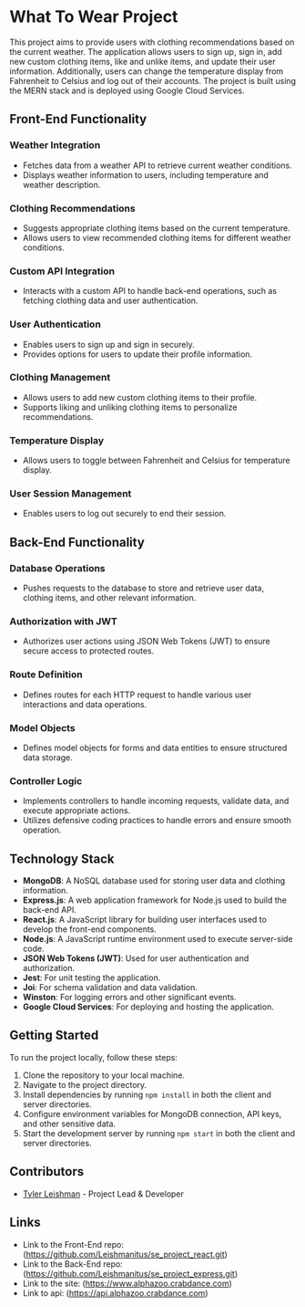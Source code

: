 # What To Wear Project

This project aims to provide users with clothing recommendations based on the current weather. The application allows users to sign up, sign in, add new custom clothing items, like and unlike items, and update their user information. Additionally, users can change the temperature display from Fahrenheit to Celsius and log out of their accounts. The project is built using the MERN stack and is deployed using Google Cloud Services.

## Front-End Functionality

### Weather Integration
- Fetches data from a weather API to retrieve current weather conditions.
- Displays weather information to users, including temperature and weather description.

### Clothing Recommendations
- Suggests appropriate clothing items based on the current temperature.
- Allows users to view recommended clothing items for different weather conditions.

### Custom API Integration
- Interacts with a custom API to handle back-end operations, such as fetching clothing data and user authentication.

### User Authentication
- Enables users to sign up and sign in securely.
- Provides options for users to update their profile information.

### Clothing Management
- Allows users to add new custom clothing items to their profile.
- Supports liking and unliking clothing items to personalize recommendations.

### Temperature Display
- Allows users to toggle between Fahrenheit and Celsius for temperature display.

### User Session Management
- Enables users to log out securely to end their session.

## Back-End Functionality

### Database Operations
- Pushes requests to the database to store and retrieve user data, clothing items, and other relevant information.

### Authorization with JWT
- Authorizes user actions using JSON Web Tokens (JWT) to ensure secure access to protected routes.

### Route Definition
- Defines routes for each HTTP request to handle various user interactions and data operations.

### Model Objects
- Defines model objects for forms and data entities to ensure structured data storage.

### Controller Logic
- Implements controllers to handle incoming requests, validate data, and execute appropriate actions.
- Utilizes defensive coding practices to handle errors and ensure smooth operation.

## Technology Stack
- **MongoDB**: A NoSQL database used for storing user data and clothing information.
- **Express.js**: A web application framework for Node.js used to build the back-end API.
- **React.js**: A JavaScript library for building user interfaces used to develop the front-end components.
- **Node.js**: A JavaScript runtime environment used to execute server-side code.
- **JSON Web Tokens (JWT)**: Used for user authentication and authorization.
- **Jest**: For unit testing the application.
- **Joi**: For schema validation and data validation.
- **Winston**: For logging errors and other significant events.
- **Google Cloud Services**: For deploying and hosting the application.

## Getting Started
To run the project locally, follow these steps:
1. Clone the repository to your local machine.
2. Navigate to the project directory.
3. Install dependencies by running `npm install` in both the client and server directories.
4. Configure environment variables for MongoDB connection, API keys, and other sensitive data.
5. Start the development server by running `npm start` in both the client and server directories.

## Contributors
- [Tyler Leishman](https://github.com/Leishmanitus) - Project Lead & Developer

## Links
- Link to the Front-End repo: (https://github.com/Leishmanitus/se_project_react.git)
- Link to the Back-End repo: (https://github.com/Leishmanitus/se_project_express.git)
- Link to the site: (https://www.alphazoo.crabdance.com)
- Link to api: (https://api.alphazoo.crabdance.com)


